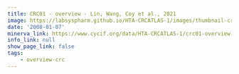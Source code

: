 ```yaml
---
title: CRC01 - overview - Lin, Wang, Coy et al., 2021
image: https://labsyspharm.github.io/HTA-CRCATLAS-1/images/thumbnail-crc01-overview.jpg
date: '2008-01-07'
minerva_link: https://www.cycif.org/data/HTA-CRCATLAS-1/crc01-overview
info_link: null
show_page_link: false
tags:
    - overview-crc
---
```

